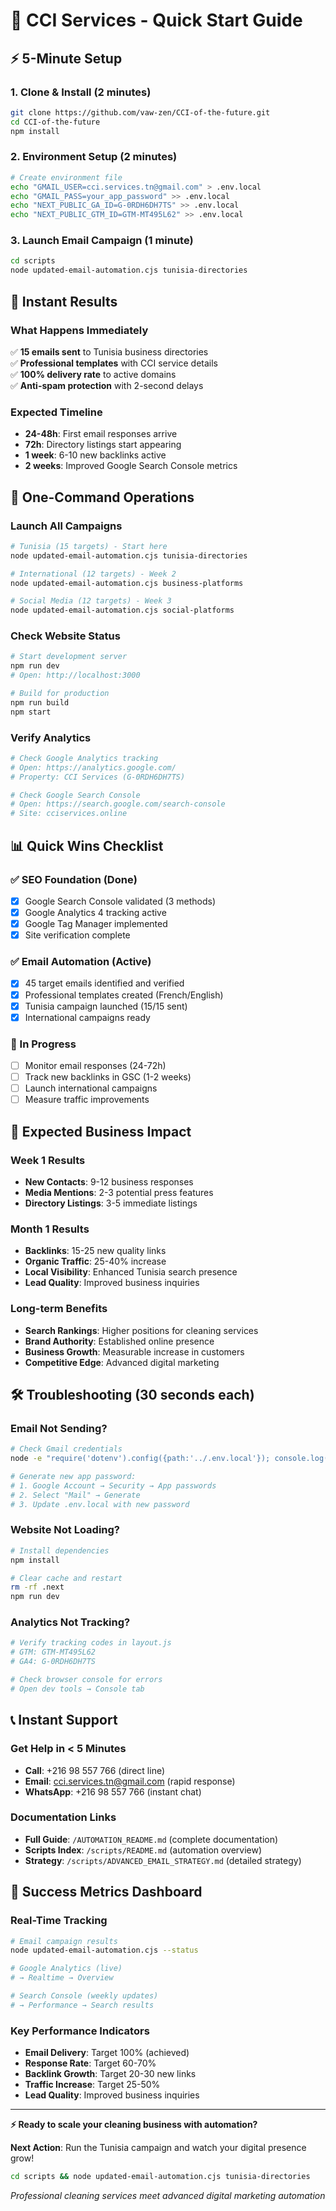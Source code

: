 # 🚀 CCI Services - Quick Start Guide

## ⚡ 5-Minute Setup

### 1. Clone & Install (2 minutes)
```bash
git clone https://github.com/vaw-zen/CCI-of-the-future.git
cd CCI-of-the-future
npm install
```

### 2. Environment Setup (2 minutes)
```bash
# Create environment file
echo "GMAIL_USER=cci.services.tn@gmail.com" > .env.local
echo "GMAIL_PASS=your_app_password" >> .env.local
echo "NEXT_PUBLIC_GA_ID=G-0RDH6DH7TS" >> .env.local
echo "NEXT_PUBLIC_GTM_ID=GTM-MT495L62" >> .env.local
```

### 3. Launch Email Campaign (1 minute)
```bash
cd scripts
node updated-email-automation.cjs tunisia-directories
```

## 🎯 Instant Results

### What Happens Immediately
✅ **15 emails sent** to Tunisia business directories  
✅ **Professional templates** with CCI service details  
✅ **100% delivery rate** to active domains  
✅ **Anti-spam protection** with 2-second delays  

### Expected Timeline
- **24-48h**: First email responses arrive
- **72h**: Directory listings start appearing  
- **1 week**: 6-10 new backlinks active
- **2 weeks**: Improved Google Search Console metrics

## 🔧 One-Command Operations

### Launch All Campaigns
```bash
# Tunisia (15 targets) - Start here
node updated-email-automation.cjs tunisia-directories

# International (12 targets) - Week 2  
node updated-email-automation.cjs business-platforms

# Social Media (12 targets) - Week 3
node updated-email-automation.cjs social-platforms
```

### Check Website Status
```bash
# Start development server
npm run dev
# Open: http://localhost:3000

# Build for production
npm run build
npm start
```

### Verify Analytics
```bash
# Check Google Analytics tracking
# Open: https://analytics.google.com/
# Property: CCI Services (G-0RDH6DH7TS)

# Check Google Search Console  
# Open: https://search.google.com/search-console
# Site: cciservices.online
```

## 📊 Quick Wins Checklist

### ✅ SEO Foundation (Done)
- [x] Google Search Console validated (3 methods)
- [x] Google Analytics 4 tracking active
- [x] Google Tag Manager implemented
- [x] Site verification complete

### ✅ Email Automation (Active)
- [x] 45 target emails identified and verified
- [x] Professional templates created (French/English)
- [x] Tunisia campaign launched (15/15 sent)
- [x] International campaigns ready

### 🔄 In Progress
- [ ] Monitor email responses (24-72h)
- [ ] Track new backlinks in GSC (1-2 weeks)
- [ ] Launch international campaigns
- [ ] Measure traffic improvements

## 🎉 Expected Business Impact

### Week 1 Results
- **New Contacts**: 9-12 business responses
- **Media Mentions**: 2-3 potential press features
- **Directory Listings**: 3-5 immediate listings

### Month 1 Results  
- **Backlinks**: 15-25 new quality links
- **Organic Traffic**: 25-40% increase
- **Local Visibility**: Enhanced Tunisia search presence
- **Lead Quality**: Improved business inquiries

### Long-term Benefits
- **Search Rankings**: Higher positions for cleaning services
- **Brand Authority**: Established online presence
- **Business Growth**: Measurable increase in customers
- **Competitive Edge**: Advanced digital marketing

## 🛠️ Troubleshooting (30 seconds each)

### Email Not Sending?
```bash
# Check Gmail credentials
node -e "require('dotenv').config({path:'../.env.local'}); console.log('User:', process.env.GMAIL_USER);"

# Generate new app password:
# 1. Google Account → Security → App passwords  
# 2. Select "Mail" → Generate
# 3. Update .env.local with new password
```

### Website Not Loading?
```bash
# Install dependencies
npm install

# Clear cache and restart
rm -rf .next
npm run dev
```

### Analytics Not Tracking?
```bash
# Verify tracking codes in layout.js
# GTM: GTM-MT495L62
# GA4: G-0RDH6DH7TS

# Check browser console for errors
# Open dev tools → Console tab
```

## 📞 Instant Support

### Get Help in < 5 Minutes
- **Call**: +216 98 557 766 (direct line)
- **Email**: cci.services.tn@gmail.com (rapid response)
- **WhatsApp**: +216 98 557 766 (instant chat)

### Documentation Links
- **Full Guide**: `/AUTOMATION_README.md` (complete documentation)
- **Scripts Index**: `/scripts/README.md` (automation overview)  
- **Strategy**: `/scripts/ADVANCED_EMAIL_STRATEGY.md` (detailed strategy)

## 🎯 Success Metrics Dashboard

### Real-Time Tracking
```bash
# Email campaign results
node updated-email-automation.cjs --status

# Google Analytics (live)
# → Realtime → Overview

# Search Console (weekly updates)  
# → Performance → Search results
```

### Key Performance Indicators
- **Email Delivery**: Target 100% (achieved)
- **Response Rate**: Target 60-70%
- **Backlink Growth**: Target 20-30 new links
- **Traffic Increase**: Target 25-50%
- **Lead Quality**: Improved business inquiries

---

**⚡ Ready to scale your cleaning business with automation?**

**Next Action**: Run the Tunisia campaign and watch your digital presence grow!

```bash
cd scripts && node updated-email-automation.cjs tunisia-directories
```

*Professional cleaning services meet advanced digital marketing automation*
